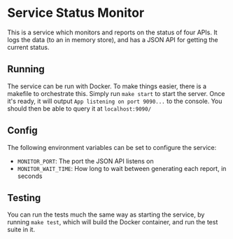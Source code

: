# Service Status Monitor

This is a service which monitors and reports on the status of four APIs. It logs
the data (to an in memory store), and has a JSON API for getting the current
status.

## Running

The service can be run with Docker. To make things easier, there is a makefile
to orchestrate this. Simply run `make start` to start the server. Once it's
ready, it will output `App listening on port 9090...` to the console. You should
then be able to query it at `localhost:9090/`

## Config

The following environment variables can be set to configure the service:

- `MONITOR_PORT`: The port the JSON API listens on
- `MONITOR_WAIT_TIME`: How long to wait between generating each report, in
  seconds

## Testing

You can run the tests much the same way as starting the service, by running
`make test`, which will build the Docker container, and run the test suite in
it.
